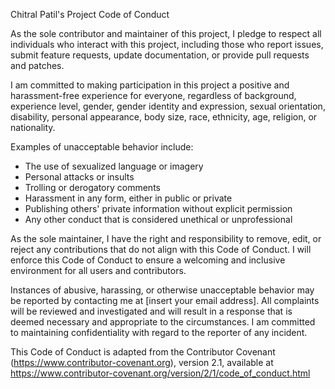 Chitral Patil's Project Code of Conduct

As the sole contributor and maintainer of this project, I pledge to respect all individuals who interact with this project, including those who report issues, submit feature requests, update documentation, or provide pull requests and patches.

I am committed to making participation in this project a positive and harassment-free experience for everyone, regardless of background, experience level, gender, gender identity and expression, sexual orientation, disability, personal appearance, body size, race, ethnicity, age, religion, or nationality.

Examples of unacceptable behavior include:

- The use of sexualized language or imagery
- Personal attacks or insults
- Trolling or derogatory comments
- Harassment in any form, either in public or private
- Publishing others' private information without explicit permission
- Any other conduct that is considered unethical or unprofessional

As the sole maintainer, I have the right and responsibility to remove, edit, or reject any contributions that do not align with this Code of Conduct. I will enforce this Code of Conduct to ensure a welcoming and inclusive environment for all users and contributors.

Instances of abusive, harassing, or otherwise unacceptable behavior may be reported by contacting me at [insert your email address]. All complaints will be reviewed and investigated and will result in a response that is deemed necessary and appropriate to the circumstances. I am committed to maintaining confidentiality with regard to the reporter of any incident.

This Code of Conduct is adapted from the Contributor Covenant (https://www.contributor-covenant.org), version 2.1, available at https://www.contributor-covenant.org/version/2/1/code_of_conduct.html
